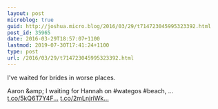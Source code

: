 ```yaml
---
layout: post
microblog: true
guid: http://joshua.micro.blog/2016/03/29/t714723045995323392.html
post_id: 35965
date: 2016-03-29T18:57:07+1100
lastmod: 2019-07-30T17:41:24+1100
type: post
url: /2016/03/29/t714723045995323392.html
---
```

I've waited for brides in worse places.

Aaron &amp;amp; I waiting for Hannah on #wategos #beach, … [t.co/5kQ6T7Y4F...](https://t.co/5kQ6T7Y4F3) [t.co/2mLnjriWk...](https://t.co/2mLnjriWki)
